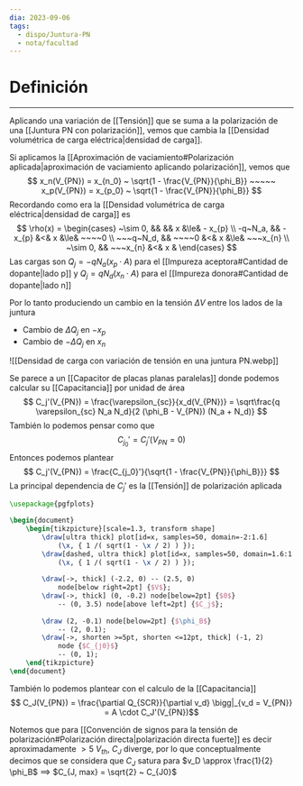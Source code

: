 ```yaml
---
dia: 2023-09-06
tags:
  - dispo/Juntura-PN
  - nota/facultad
---
```

# Definición
---
Aplicando una variación de [[Tensión]] que se suma a la polarización de una [[Juntura PN con polarización]], vemos que cambia la [[Densidad volumétrica de carga eléctrica|densidad de carga]].

Si aplicamos la [[Aproximación de vaciamiento#Polarización aplicada|aproximación de vaciamiento aplicando polarización]], vemos que $$ x_n(V_{PN}) = x_{n_0} ~ \sqrt{1 - \frac{V_{PN}}{\phi_B}} ~~~~~ x_p(V_{PN}) = x_{p_0} ~ \sqrt{1 - \frac{V_{PN}}{\phi_B}} $$
Recordando como era la [[Densidad volumétrica de carga eléctrica|densidad de carga]] es $$ \rho(x) = \begin{cases} 
	~\sim 0,  &&            &&   x  &\le&  - x_{p}  \\
	-q~N_a,   && -x_{p}   &<&  x  &\le&  ~~~~0      \\
	~~~q~N_d, && ~~~~0       &<&  x  &\le&  ~~~x_{n} \\
	~\sim 0,  && ~~~x_{n} &<&  x  &
\end{cases} $$
Las cargas son $Q_j = -q N_a (x_p \cdot A)$ para el [[Impureza aceptora#Cantidad de dopante|lado p]] y $Q_j = q N_d (x_n \cdot A)$ para el [[Impureza donora#Cantidad de dopante|lado n]]

Por lo tanto produciendo un cambio en la tensión $\Delta V$ entre los lados de la juntura 
* Cambio de $\Delta Q_j$ en $-x_p$
* Cambio de $-\Delta Q_j$ en $x_n$

![[Densidad de carga con variación de tensión en una juntura PN.webp]]

Se parece a un [[Capacitor de placas planas paralelas]] donde podemos calcular su [[Capacitancia]] por unidad de área $$ C_j'(V_{PN}) = \frac{\varepsilon_{sc}}{x_d(V_{PN})} = \sqrt\frac{q \varepsilon_{sc} N_a N_d}{2 (\phi_B - V_{PN}) (N_a + N_d)} $$
También lo podemos pensar como que $$ C_{j_0}' = C_j'(V_{PN} = 0) $$
Entonces podemos plantear $$ C_j'(V_{PN}) = \frac{C_{j_0}'}{\sqrt{1 - \frac{V_{PN}}{\phi_B}}} $$
La principal dependencia de $C_j'$ es la [[Tensión]] de polarización aplicada 

```tikz
\usepackage{pgfplots}

\begin{document} 
	\begin{tikzpicture}[scale=1.3, transform shape]
		\draw[ultra thick] plot[id=x, samples=50, domain=-2:1.6] 
			(\x, { 1 /( sqrt(1 - \x / 2) ) });
		\draw[dashed, ultra thick] plot[id=x, samples=50, domain=1.6:1.8] 
			(\x, { 1 /( sqrt(1 - \x / 2) ) });
		
		\draw[->, thick] (-2.2, 0) -- (2.5, 0)
			node[below right=2pt] {$V$};
		\draw[->, thick] (0, -0.2) node[below=2pt] {$0$}
			-- (0, 3.5) node[above left=2pt] {$C_j$};
		
		\draw (2, -0.1) node[below=2pt] {$\phi_B$}
			-- (2, 0.1);
		\draw[->, shorten >=5pt, shorten <=12pt, thick] (-1, 2) 
			node {$C_{j0}$}
			-- (0, 1);
	\end{tikzpicture}
\end{document}
```

También lo podemos plantear con el calculo de la [[Capacitancia]] $$ C_J(V_{PN}) = \frac{\partial Q_{SCR}}{\partial v_d} \bigg|_{v_d = V_{PN}} = A \cdot C_J'(V_{PN})$$

Notemos que para [[Convención de signos para la tensión de polarización#Polarización directa|polarización directa fuerte]] es decir aproximadamente $>5~V_{th}$, $C_J$ diverge, por lo que conceptualmente decimos que se considera que $C_J$ satura para $v_D \approx \frac{1}{2} \phi_B$ 
$\implies$ $C_{J, max} = \sqrt{2} ~ C_{J0}$